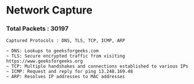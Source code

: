 # Network Capture

### Total Packets : 30197
	
	Captured Protocols : DNS, TLS, TCP, ICMP, ARP
	
	~ DNS: Lookups to geeksforgeeks.com
	~ TLS: Secure encrypted traffic from visiting https://www.geeksforgeeks.org
	~ TCP: Multiple handshakes and connections established to various IPs
	~ ICMP: Request and reply for ping 13.248.169.48
	~ ARP: Resolves IP addresses to MAC addresses
